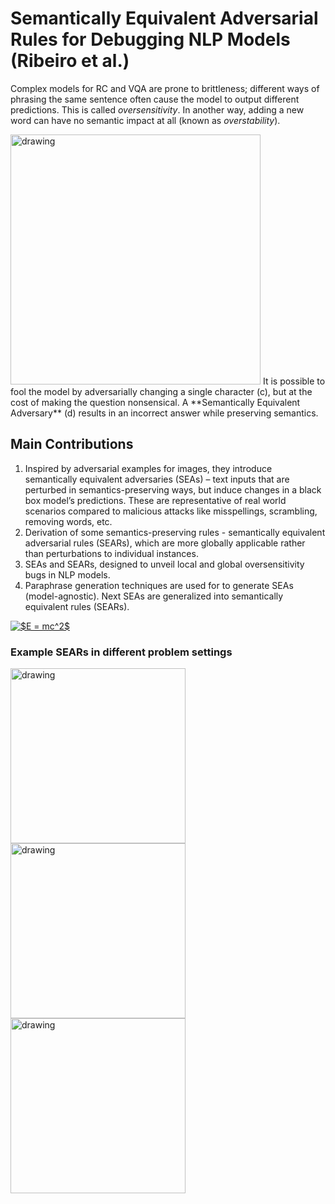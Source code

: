 # Semantically Equivalent Adversarial Rules for Debugging NLP Models (Ribeiro et al.)

Complex models for RC and VQA are prone to brittleness; different ways of phrasing the same sentence often cause the model to output different predictions. This is called *oversensitivity*. In another way, adding a new word can have no semantic impact at all (known as *overstability*). 

<img src="https://github.com/anirbanl/anirbanl.github.io/blob/master/img/notes/sear-main.png" alt="drawing" width="400"/> 
It is possible to fool the model by adversarially changing a single character (c), but at the cost of making the question nonsensical. A **Semantically Equivalent Adversary** (d) results in an incorrect answer while preserving semantics.

## Main Contributions
1. Inspired by adversarial examples for images, they introduce semantically equivalent adversaries (SEAs) – text inputs that are perturbed in semantics-preserving ways, but induce changes in a black box model’s predictions. These are representative of real world scenarios compared to malicious attacks like misspellings, scrambling, removing words, etc.
2. Derivation of some semantics-preserving rules - semantically equivalent adversarial rules (SEARs), which are more globally applicable rather than perturbations to individual instances.
3. SEAs and SEARs, designed to unveil local and global oversensitivity bugs in NLP models.
4. Paraphrase generation techniques are used for to generate SEAs (model-agnostic). Next SEAs are generalized into semantically equivalent rules (SEARs). 

<a href="https://www.codecogs.com/eqnedit.php?latex=$E&space;=&space;mc^2$" target="_blank"><img src="https://latex.codecogs.com/gif.latex?$E&space;=&space;mc^2$" title="$E = mc^2$" /></a>

### Example SEARs in different problem settings
<img src="https://github.com/anirbanl/anirbanl.github.io/blob/master/img/notes/sear-mc.png" alt="drawing" width="280"/> <img src="https://github.com/anirbanl/anirbanl.github.io/blob/master/img/notes/sear-vqa.png" alt="drawing" width="280"/> <img src="https://github.com/anirbanl/anirbanl.github.io/blob/master/img/notes/sear-sent.png" alt="drawing" width="280"/>
